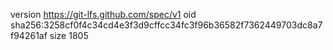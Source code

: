 version https://git-lfs.github.com/spec/v1
oid sha256:3258cf0f4c34cd4e3f3d9cffcc34fc3f96b36582f7362449703dc8a7f94261af
size 1805
